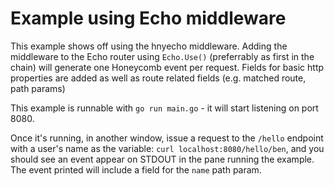 # Example using Echo middleware

This example shows off using the hnyecho middleware.  Adding the middleware to the
Echo router using `Echo.Use()` (preferrably as first in the chain) will generate one
Honeycomb event per request.  Fields for basic http properties are added as well as
route related fields (e.g. matched route, path params)

This example is runnable with `go run main.go` - it will start listening on port
8080.

Once it's running, in another window, issue a request to the `/hello` endpoint
with a user's name as the variable: `curl localhost:8080/hello/ben`, and you should
see an event appear on STDOUT in the pane running the example. The event printed will
include a field for the `name` path param.
